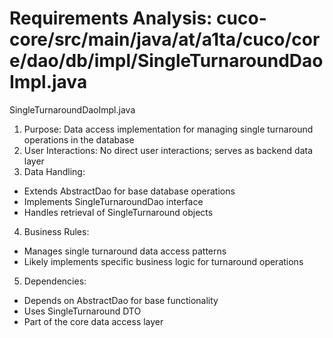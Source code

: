 # Requirements Analysis: cuco-core/src/main/java/at/a1ta/cuco/core/dao/db/impl/SingleTurnaroundDaoImpl.java

SingleTurnaroundDaoImpl.java
1. Purpose: Data access implementation for managing single turnaround operations in the database
2. User Interactions: No direct user interactions; serves as backend data layer
3. Data Handling:
- Extends AbstractDao for base database operations
- Implements SingleTurnaroundDao interface
- Handles retrieval of SingleTurnaround objects
4. Business Rules:
- Manages single turnaround data access patterns
- Likely implements specific business logic for turnaround operations
5. Dependencies:
- Depends on AbstractDao for base functionality
- Uses SingleTurnaround DTO
- Part of the core data access layer